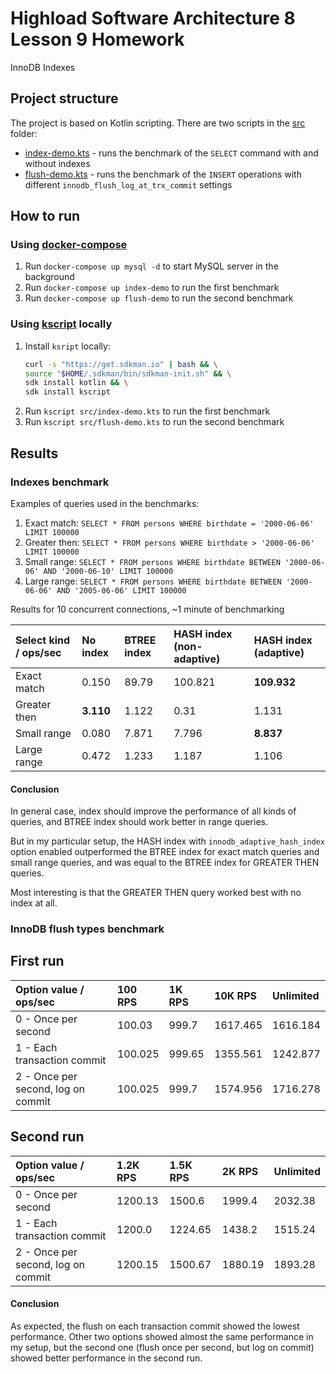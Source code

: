 # Highload Software Architecture 8 Lesson 9 Homework

InnoDB Indexes

## Project structure

The project is based on Kotlin scripting. There are two scripts in the [src](src) folder:

* [index-demo.kts](src/index-demo.kts) - runs the benchmark of the `SELECT` command with and without indexes
* [flush-demo.kts](src/flush-demo.kts) - runs the benchmark of the `INSERT` operations with
  different `innodb_flush_log_at_trx_commit` settings

## How to run

### Using [docker-compose](docker-compose.yaml)

1. Run `docker-compose up mysql -d` to start MySQL server in the background
2. Run `docker-compose up index-demo` to run the first benchmark
3. Run `docker-compose up flush-demo` to run the second benchmark

### Using [kscript](https://github.com/kscripting/kscript) locally

1. Install `ksript` locally:
    ```bash
    curl -s "https://get.sdkman.io" | bash && \
    source "$HOME/.sdkman/bin/sdkman-init.sh" && \
    sdk install kotlin && \
    sdk install kscript
    ```
2. Run `kscript src/index-demo.kts` to run the first benchmark
3. Run `kscript src/flush-demo.kts` to run the second benchmark

## Results

### Indexes benchmark

Examples of queries used in the benchmarks:

1. Exact match: `SELECT * FROM persons WHERE birthdate = '2000-06-06' LIMIT 100000`
2. Greater then: `SELECT * FROM persons WHERE birthdate > '2000-06-06' LIMIT 100000`
3. Small range: `SELECT * FROM persons WHERE birthdate BETWEEN '2000-06-06' AND '2000-06-10' LIMIT 100000`
4. Large range: `SELECT * FROM persons WHERE birthdate BETWEEN '2000-06-06' AND '2005-06-06' LIMIT 100000`

Results for 10 concurrent connections, ~1 minute of benchmarking

| Select kind / ops/sec | **No index** | **BTREE index** | **HASH index (non-adaptive)** | **HASH index (adaptive)** |
|:----------------------|:-------------|:----------------|:------------------------------|:--------------------------|
| Exact match           | 0.150        | 89.79           | 100.821                       | **109.932**               |
| Greater then          | **3.110**    | 1.122           | 0.31                          | 1.131                     |
| Small range           | 0.080        | 7.871           | 7.796                         | **8.837**                 |
| Large range           | 0.472        | 1.233           | 1.187                         | 1.106                     |

#### Conclusion

In general case, index should improve the performance of all kinds of queries, and BTREE index should work better in range queries.

But in my particular setup, the HASH index with `innodb_adaptive_hash_index` option enabled outperformed the BTREE index for exact match queries and small range queries, and was equal to the BTREE index for GREATER THEN queries.

Most interesting is that the GREATER THEN query worked best with no index at all.

### InnoDB flush types benchmark

## First run

| Option value / ops/sec             | **100 RPS** | **1K RPS** | **10K RPS** | **Unlimited** |
|:-----------------------------------|:------------|:-----------|:------------|:--------------|
| 0 - Once per second                | 100.03      | 999.7      | 1617.465    | 1616.184      |
| 1 - Each transaction commit        | 100.025     | 999.65     | 1355.561    | 1242.877      |
| 2 - Once per second, log on commit | 100.025     | 999.7      | 1574.956    | 1716.278      |

## Second run

| Option value / ops/sec             | **1.2K RPS** | **1.5K RPS** | **2K RPS** | **Unlimited** |
|:-----------------------------------|:-------------|:-------------|:-----------|:--------------|
| 0 - Once per second                | 1200.13      | 1500.6       | 1999.4     | 2032.38       |
| 1 - Each transaction commit        | 1200.0       | 1224.65      | 1438.2     | 1515.24       |
| 2 - Once per second, log on commit | 1200.15      | 1500.67      | 1880.19    | 1893.28       |

#### Conclusion

As expected, the flush on each transaction commit showed the lowest performance. Other two options showed almost the same performance in my setup, but the second one (flush once per second, but log on commit) showed better performance in the second run.
